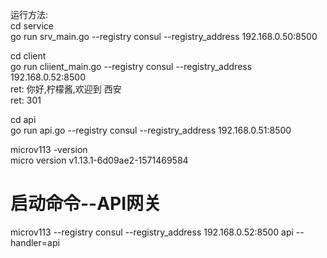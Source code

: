 运行方法:<br>
cd service<br>
go run srv_main.go --registry consul --registry_address 192.168.0.50:8500<br>

cd client<br>
go run cliient_main.go  --registry consul --registry_address 192.168.0.52:8500<br>
ret: 你好,柠檬酱,欢迎到 西安<br>
ret: 301<br>

cd api<br>
go run api.go  --registry consul --registry_address 192.168.0.51:8500<br>

microv113 -version  <br>
micro version v1.13.1-6d09ae2-1571469584<br>

# 启动命令--API网关<br>
microv113 --registry consul --registry_address 192.168.0.52:8500 api --handler=api<br>


